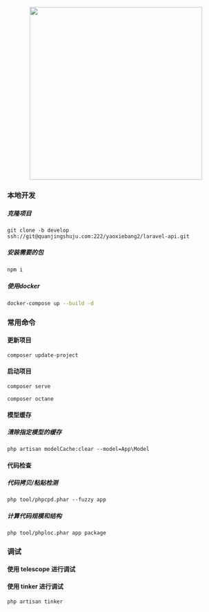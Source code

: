 <p align="center"><a href="https://laravel.com" target="_blank"><img src="https://raw.githubusercontent.com/laravel/art/master/logo-lockup/5%20SVG/2%20CMYK/1%20Full%20Color/laravel-logolockup-cmyk-red.svg" width="400"></a></p>

### 本地开发

##### 克隆项目

```
git clone -b develop ssh://git@quanjingshuju.com:222/yaoxiebang2/laravel-api.git
```

##### 安装需要的包

```bash
npm i
```

##### 使用docker

```bash
docker-compose up --build -d
```

### 常用命令

#### 更新项目

```
composer update-project
```

#### 启动项目

```bash
composer serve
```

```
composer octane
```

#### 模型缓存

##### 清除指定模型的缓存

```
php artisan modelCache:clear --model=App\Model
```

#### 代码检查

##### 代码拷贝/粘贴检测

```
php tool/phpcpd.phar --fuzzy app
```

##### 计算代码规模和结构

```
php tool/phploc.phar app package
```

### 调试

#### 使用 telescope 进行调试

#### 使用 tinker 进行调试

```
php artisan tinker
```
